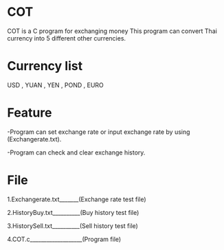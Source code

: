 # COT

COT is a C program for exchanging money 
This program can convert Thai currency into 5 different other currencies. 

# Currency list

USD , YUAN , YEN , POND , EURO


# Feature 

-Program can set exchange rate or input exchange rate by using (Exchangerate.txt).

-Program can check and clear exchange history.

 
# File

1.Exchangerate.txt_______(Exchange rate test file)

2.HistoryBuy.txt__________(Buy history test file)

3.HistorySell.txt__________(Sell history test file)

4.COT.c___________________(Program file)
